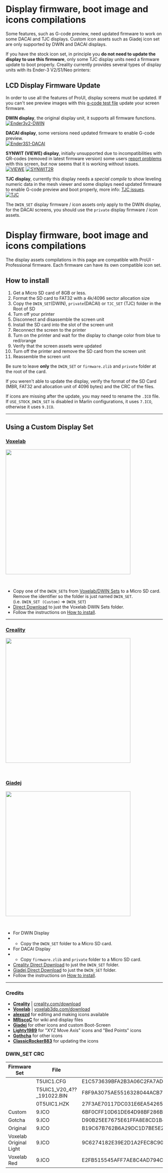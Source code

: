 # Display firmware, boot image and icons compilations

Some features, such as G-code preview, need updated firmware to work on some DACAI and TJC displays. Custom icon assets such as Giadej icon set are only supported by DWIN and DACAI displays.

If you have the stock icon set, in principle you **do not need to update the display to use this firmware**, only some TJC display units need a firmware update to boot properly. Creality currently provides several types of display units with its Ender-3 V2/S1/Neo printers:

## LCD Display Firmware Update
In order to use all the features of ProUI, display screens must be updated.
If you can't see preview images with this [g-code test file](../slicer%20scripts/cura/SimpleCuraTest.gcode) update your screen firmware.

**DWIN display**, the original display unit, it supports all firmware functions.  
[![Ender3v2-DWIN](https://user-images.githubusercontent.com/2745567/156829365-a58a3afc-77e3-40b9-9e16-5edfe3073de8.jpg)](https://raw.githubusercontent.com/MarlinFirmware/Marlin/bugfix-2.1.x/display%20assets/displays/DWIN.jpg)

**DACAI display**, some versions need updated firmware to enable G-code preview.  
[![Ender3S1-DACAI](https://user-images.githubusercontent.com/2745567/156829472-2c38a4ab-bdde-4c21-b78f-a30692c96500.jpg)](https://raw.githubusercontent.com/MarlinFirmware/Marlin/bugfix-2.1.x/display%20assets/displays/DACAI.jpg)

**SYNWIT (VIEWE) display**, initially unsupported due to incompatibilities with QR-codes (removed in latest firmware version) some users [report problems](https://github.com/MRiscoC/Ender3V2S1/issues/323) with this screen, but now seems that it is working without issues.  
[![VIEWE](https://user-images.githubusercontent.com/2745567/163235004-1d3f1ed4-e149-4ca8-ae60-438df5f0b70a.png)](https://raw.githubusercontent.com/MarlinFirmware/Marlin/bugfix-2.1.x/display%20assets/displays/SYNWIT1.jpg)
[![SYNWIT2R](https://user-images.githubusercontent.com/2745567/209407402-25053f01-6a5d-4c76-90c8-da5aec43100c.png)](https://raw.githubusercontent.com/MarlinFirmware/Marlin/bugfix-2.1.x/display%20assets/displays/SYNWIT2.jpg)

**TJC display**, currently this display needs a _special compile_ to show leveling numeric data in the mesh viewer and some displays need updated firmware to enable G-code preview and boot properly,
more info: [TJC issues](https://github.com/MRiscoC/Ender3V2S1/issues/542).  
[![TJC](https://user-images.githubusercontent.com/2745567/206931166-24185525-e377-472e-9bed-37a39aab24fb.jpg)](https://raw.githubusercontent.com/MarlinFirmware/Marlin/bugfix-2.1.x/display%20assets/displays/TJC.jpg)

The `DWIN_SET` display firmware / icon assets only apply to the DWIN display, for the DACAI screens, you should use the `private` display firmware / icon assets.

# Display firmware, boot image and icons compilations
The display assets compilations in this page are compatible with ProUI - Professional firmware. Each firmware can have its own compatible icon set.

## How to install
1. Get a Micro SD card of 8GB or less.
1. Format the SD card to FAT32 with a 4k/4096 sector allocation size
1. Copy the `DWIN_SET`(DWIN), `private`(DACAI) or `TJC_SET` (TJC) folder in the Root of SD
1. Turn off your printer
1. Disconnect and disassemble the screen unit
1. Install the SD card into the slot of the screen unit
1. Reconnect the screen to the printer
1. Turn on the printer and wait for the display to change color from blue to red/orange
1. Verify that the screen assets were updated
1. Turn off the printer and remove the SD card from the screen unit
1. Reassemble the screen unit

Be sure to leave **only** the `DWIN_SET` or `firmware.zlib` and `private` folder at the root of the card.

If you weren't able to update the display, verify the format of the SD Card
(MBR, FAT32 and allocation unit of 4096 bytes) and the CRC of the files.

If icons are missing after the update, you may need to rename the `.ICO` file. If `USE_STOCK_DWIN_SET` is disabled in Marlin configurations, it uses `7.ICO`, otherwise it uses `9.ICO`.

---

## Using a Custom Display Set

### [Voxelab](Voxelab)

<a href=Voxelab><img src="https://github.com/classicrocker883/MRiscoCProUI/assets/18502096/30ed1822-e5d5-4be5-9283-636390933178" height="400" /></a>

<br>

- Copy one of the `DWIN_SET`s from [Voxelab/DWIN Sets](Voxelab/DWIN%20Sets) to a Micro SD card. Remove the identifier so the folder is just named `DWIN_SET`.  
(i.e. `DWIN_SET (Custom)` => `DWIN_SET`)
- [Direct Download](https://minhaskamal.github.io/DownGit/#/home?url=https://github.com/MarlinFirmware/Configurations/tree/HEAD/config/examples/Creality/Ender-3%20V2/LCD%20Files/Custom%20Display%20Sets/Voxelab/DWIN%20Sets) to just the Voxelab DWIN Sets folder.
- Follow the instructions on [How to install](https://github.com/MarlinFirmware/Configurations/tree/HEAD/config/examples/Creality/Ender-3%20V2/LCD%20Files/Custom%20Display%20Sets/README.md#how-to-install).

---

### [Creality](Creality)

<a href=Creality><img src="https://raw.githubusercontent.com/mriscoc/Ender3V2S1/Ender3V2S1-Released/screenshots/main.jpg" height="400" /></a>

<br>

### [Giadej](Giadej)

<a href=Giadej><img src="https://raw.githubusercontent.com/mriscoc/Ender3V2S1/Ender3V2S1-Released/display%20assets/Giadej%20compilation/preview1.jpg"  height="400" /></a>

<br>

- For DWIN Display
- - Copy the `DWIN_SET` folder to a Micro SD card.
- For DACAI Display
- - Copy `firmware.zlib` and `private` folder to a Micro SD card.
- [Creality Direct Download](https://minhaskamal.github.io/DownGit/#/home?url=https://github.com/MarlinFirmware/Configurations/tree/HEAD/config/examples/Creality/Ender-3%20V2/LCD%20Files/Custom%20Display%20Sets/Creality/DWIN_SET) to just the `DWIN_SET` folder.
- [Giadej Direct Download](https://minhaskamal.github.io/DownGit/#/home?url=https://github.com/MarlinFirmware/Configurations/tree/HEAD/config/examples/Creality/Ender-3%20V2/LCD%20Files/Custom%20Display%20Sets/Giadej/DWIN_SET) to just the `DWIN_SET` folder.
- Follow the instructions on [How to install](https://github.com/MarlinFirmware/Configurations/tree/HEAD/config/examples/Creality/Ender-3%20V2/LCD%20Files/Custom%20Display%20Sets/README.md#how-to-install).


---

### Credits
- [**Creality**](https://github.com/CrealityOfficial) | [creality.com/download](https://www.creality.com/download)
- [**Voxelab**](https://github.com/Voxelab-64) | [voxelab3dp.com/download](https://www.voxelab3dp.com/download)
- [**alexqzd**](https://github.com/alexqzd) for editing and making icons available
- [**MRiscoC**](https://github.com/mriscoc) for wiki and display files
- [**Giadej**](https://github.com/Giadej) for other icons and custom Boot-Screen
- [**Lighty1989**](https://github.com/Lighty1989) for "XYZ Move Axis" icons and "Bed Points" icons
- [**Gothcha**](https://github.com/gothcha) for other icons
- [**ClassicRocker883**](https://github.com/classicrocker883) for updating the icons

### DWIN_SET CRC
|  Firmware Set        |File                        | SHA-256
|----------------------|----------------------------|-----------------------
|                      |T5UIC1.CFG                  | E1C573639BFA2B3A06C2FA7AD3CAB483653DD3DC383217FF653FAB3145458095
|                      |T5UIC1_V20_4??_191022.BIN   | F8F9A3075AE5516328044ACB79CA522753133B66F1ECBD108E7B5DB2F3FF2FE5
|                      |0T5UIC1.HZK                 | 27F3AE70117DC031E6EA542654CA03B89BB9A0592B23AA9B7E452C35583C0108
|Custom                |9.ICO                       | 6BF0CFF10D61DE64D98BF286B0B60EE91FA88B0CA7FC7AF777CB6C9C71F15F1C
|Gotcha                |9.ICO                       | D90B25EE7675E61FFA8E8CD1B4E9435DFD4A51FADC767D291B50064C005AA8B4
|Original              |9.ICO                       | B19C67B762B6A29DC1D7BE5E2A5EDCD58E31EC40BC28125A2F361986BE019000
|Voxelab Original Light|9.ICO                       | 9C6274182E39E2D1A2FEC8C907C10F9590AFD16ABEB4027B2ADB560A642FBB8A
|Voxelab Red           |9.ICO                       | E2FB515545AFF7AE8C4AD794CDAEFA4E1A8B5E9E84A3CAD6B04898F68ECDD5B5